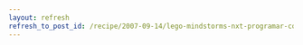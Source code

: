 ```yaml
---
layout: refresh
refresh_to_post_id: /recipe/2007-09-14/lego-mindstorms-nxt-programar-con-nxc
---
```

